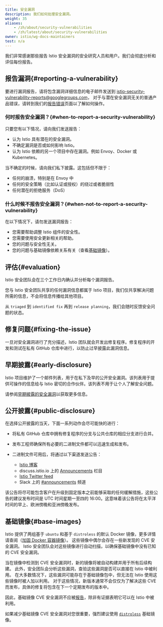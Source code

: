 ```yaml
---
title: 安全漏洞
description: 我们如何处理安全漏洞。
weight: 35
aliases:
    - /zh/about/security-vulnerabilities
    - /zh/latest/about/security-vulnerabilities
owner: istio/wg-docs-maintainers
test: n/a
---
```


我们非常感谢那些报告 Istio 安全漏洞的安全研究人员和用户。我们会彻底分析和评估每份报告。

## 报告漏洞{#reporting-a-vulnerability}

要进行漏洞报告，请将包含漏洞详细信息的电子邮件发送到 [istio-security-vulnerability-reports@googlegroups.com](mailto:istio-security-vulnerability-reports@googlegroups.com)，
对于与潜在安全漏洞无关的普通产品错误，请转到我们的[报告错误](/zh/docs/releases/bugs/)页面以了解如何操作。

### 何时报告安全漏洞？{#when-to-report-a-security-vulnerability}

只要您有以下情况，请向我们发送报告：

- 认为 Istio 具有潜在的安全漏洞。
- 不确定漏洞是否或如何影响 Istio。
- 认为 Istio 依赖的另一个项目中存在漏洞。例如 Envoy、Docker 或 Kubernetes。

当不确定的时候，请向我们私下披露。这包括但不限于：

- 任何的崩溃，特别是在 Envoy 中
- 任何的安全策略（比如认证或授权）的绕过或者脆弱性
- 任何潜在的拒绝服务（DoS）

### 什么时候不报告安全漏洞？{#when-not-to-report-a-security-vulnerability}

在以下情况下，请勿发送漏洞报告：

- 您需要帮助调整 Istio 组件的安全性。
- 您需要使用安全更新相关的帮助。
- 您的问题与安全性无关。
- 您的问题与基础镜像依赖关系有关（查看[基础镜像](#base-images)）。

## 评估{#evaluation}

Istio 安全团队会在三个工作日内确认并分析每个漏洞报告。

您与 Istio 安全团队共享的任何漏洞信息都属于 Istio 项目，我们仅共享解决问题所需的信息，不会将信息传播给其他项目。

从 `triaged` 到 `identified fix` 再到 `release planning`，我们会随时反馈安全问题的状态。

## 修复问题{#fixing-the-issue}

一旦对安全漏洞进行了充分描述，Istio 团队就会开发出修复程序。修复程序的开发和测试在私有 GitHub 仓库中进行，以防止过早披露此漏洞信息。

## 早期披露{#early-disclosure}

Istio 项目维护了一个邮件列表，用于在私下及早的公开安全漏洞。该列表用于提供可操作的信息给与 Istio 密切的合作伙伴。该列表不用于让个人了解安全问题。

请参阅[早期披露的安全漏洞](https://github.com/istio/community/blob/master/EARLY-DISCLOSURE.md)以获取更多信息。

## 公开披露{#public-disclosure}

在选择公开披露的当天，下面一系列动作会尽可能快的进行：

- 将私有 GitHub 仓库中拥有修复程序的分支与公共仓库的相应分支进行合并。

- 发布工程师确保所有必要的二进制文件都可以迅速生成和发布。

- 二进制文件可用后，将通过以下渠道发送公告：

    - [Istio 博客](/zh/blog)
    - discuss.istio.io 上的 [Announcements](https://discuss.istio.io/c/announcements) 栏目
    - [Istio Twitter feed](https://twitter.com/IstioMesh)
    - Slack 上的 [#announcements](https://istio.slack.com/messages/CFXS256EQ/) 频道

该公告将尽可能包含客户在升级到固定版本之前能够采取的任何缓解措施，这些公告的建议发布时间是 UTC 时间星期一至四的 16:00。这意味着该公告将在太平洋时间的早上、欧洲傍晚和亚洲傍晚发布。

## 基础镜像{#base-images}

Istio 提供了两组基于 `ubuntu` 和基于 `distroless` 的默认 Docker 镜像，更多详情请查阅（[加固 Docker 容器镜像](/zh/docs/ops/configuration/security/harden-docker-images/)）。
这些镜像中偶尔会存在一些新发现的 CVE 安全漏洞。
Istio 安全团队会对这些镜像进行自动扫描，以确保基础镜像中没有已知的 CVE 安全漏洞。

当在镜像中检测到 CVE 安全漏洞时，新的镜像将被自动构建并用于所有后续构建。
此外，安全团队会分析这些漏洞，查验这些漏洞是否可以直接在 Istio 中被利用。
在大多数情况下，这些漏洞可能存在于基础镜像包中，但无法在 Istio 使用这些镜像时被人加以利用。
对于这些情况，新版本通常不会仅仅为了解决这些 CVE 而发布，具体的修复将包含在下一个定期发布的版本中。

因此，基础镜像 CVE 安全漏洞不应被[报告](#reporting-a-vulnerability)，除非有证据表明它可以在 Istio 中被利用。

如果减少基础镜像 CVE 安全漏洞对您很重要，强烈建议使用
[`distroless`](/zh/docs/ops/configuration/security/harden-docker-images/) 基础镜像。
